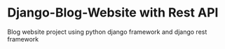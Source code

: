 # Django-Blog-Website with Rest API
Blog website project using python django framework and django rest framework
